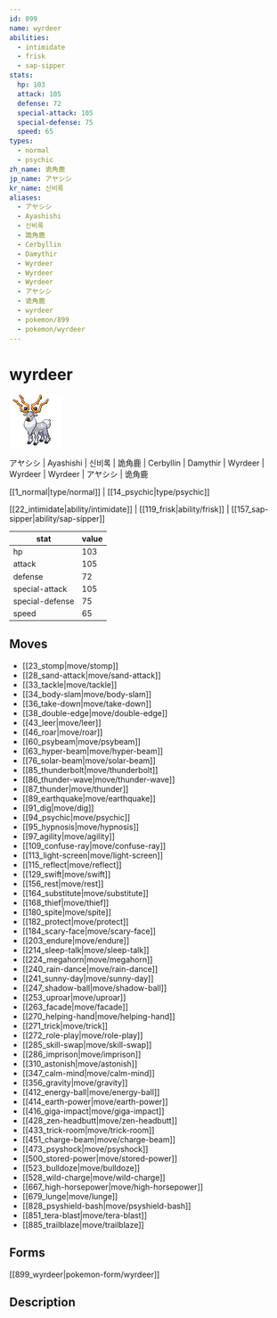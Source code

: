 ```yaml
---
id: 899
name: wyrdeer
abilities:
  - intimidate
  - frisk
  - sap-sipper
stats:
  hp: 103
  attack: 105
  defense: 72
  special-attack: 105
  special-defense: 75
  speed: 65
types:
  - normal
  - psychic
zh_name: 诡角鹿
jp_name: アヤシシ
kr_name: 신비록
aliases:
  - アヤシシ
  - Ayashishi
  - 신비록
  - 詭角鹿
  - Cerbyllin
  - Damythir
  - Wyrdeer
  - Wyrdeer
  - Wyrdeer
  - アヤシシ
  - 诡角鹿
  - wyrdeer
  - pokemon/899
  - pokemon/wyrdeer
---
```

# wyrdeer

![](https://raw.githubusercontent.com/PokeAPI/sprites/master/sprites/pokemon/899.png)

アヤシシ | Ayashishi | 신비록 | 詭角鹿 | Cerbyllin | Damythir | Wyrdeer | Wyrdeer | Wyrdeer | アヤシシ | 诡角鹿

[[1_normal|type/normal]] | [[14_psychic|type/psychic]]

[[22_intimidate|ability/intimidate]] | [[119_frisk|ability/frisk]] | [[157_sap-sipper|ability/sap-sipper]]

|stat|value|
|---|---|
|hp|103|
|attack|105|
|defense|72|
|special-attack|105|
|special-defense|75|
|speed|65|


## Moves

- [[23_stomp|move/stomp]]
- [[28_sand-attack|move/sand-attack]]
- [[33_tackle|move/tackle]]
- [[34_body-slam|move/body-slam]]
- [[36_take-down|move/take-down]]
- [[38_double-edge|move/double-edge]]
- [[43_leer|move/leer]]
- [[46_roar|move/roar]]
- [[60_psybeam|move/psybeam]]
- [[63_hyper-beam|move/hyper-beam]]
- [[76_solar-beam|move/solar-beam]]
- [[85_thunderbolt|move/thunderbolt]]
- [[86_thunder-wave|move/thunder-wave]]
- [[87_thunder|move/thunder]]
- [[89_earthquake|move/earthquake]]
- [[91_dig|move/dig]]
- [[94_psychic|move/psychic]]
- [[95_hypnosis|move/hypnosis]]
- [[97_agility|move/agility]]
- [[109_confuse-ray|move/confuse-ray]]
- [[113_light-screen|move/light-screen]]
- [[115_reflect|move/reflect]]
- [[129_swift|move/swift]]
- [[156_rest|move/rest]]
- [[164_substitute|move/substitute]]
- [[168_thief|move/thief]]
- [[180_spite|move/spite]]
- [[182_protect|move/protect]]
- [[184_scary-face|move/scary-face]]
- [[203_endure|move/endure]]
- [[214_sleep-talk|move/sleep-talk]]
- [[224_megahorn|move/megahorn]]
- [[240_rain-dance|move/rain-dance]]
- [[241_sunny-day|move/sunny-day]]
- [[247_shadow-ball|move/shadow-ball]]
- [[253_uproar|move/uproar]]
- [[263_facade|move/facade]]
- [[270_helping-hand|move/helping-hand]]
- [[271_trick|move/trick]]
- [[272_role-play|move/role-play]]
- [[285_skill-swap|move/skill-swap]]
- [[286_imprison|move/imprison]]
- [[310_astonish|move/astonish]]
- [[347_calm-mind|move/calm-mind]]
- [[356_gravity|move/gravity]]
- [[412_energy-ball|move/energy-ball]]
- [[414_earth-power|move/earth-power]]
- [[416_giga-impact|move/giga-impact]]
- [[428_zen-headbutt|move/zen-headbutt]]
- [[433_trick-room|move/trick-room]]
- [[451_charge-beam|move/charge-beam]]
- [[473_psyshock|move/psyshock]]
- [[500_stored-power|move/stored-power]]
- [[523_bulldoze|move/bulldoze]]
- [[528_wild-charge|move/wild-charge]]
- [[667_high-horsepower|move/high-horsepower]]
- [[679_lunge|move/lunge]]
- [[828_psyshield-bash|move/psyshield-bash]]
- [[851_tera-blast|move/tera-blast]]
- [[885_trailblaze|move/trailblaze]]

## Forms



[[899_wyrdeer|pokemon-form/wyrdeer]]

## Description



